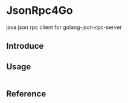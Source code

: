 # JsonRpc4Go
java json rpc client for golang-json-rpc-server

## Introduce

## Usage
```bash

```
## Reference

